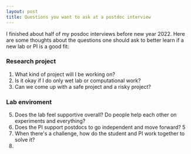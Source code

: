 ```yaml
---
layout: post
title: Questions you want to ask at a postdoc interview
---
```


I finished about half of my posdoc interviews before new year 2022. Here are some thoughts about the questions one should ask to better learn if a new lab or PI is a good fit:

### Research project
1. What kind of project will I be working on?
2. Is it okay if I do only wet lab or computational work?
3. Can we come up with a safe project and a risky project?

### Lab enviroment
5. Does the lab feel supportive overall? Do people help each other on experiments and everything?
6. Does the PI support postdocs to go independent and move forward?
5
6. When there's a challenge, how do the student and PI work together to solve it?
7. 
